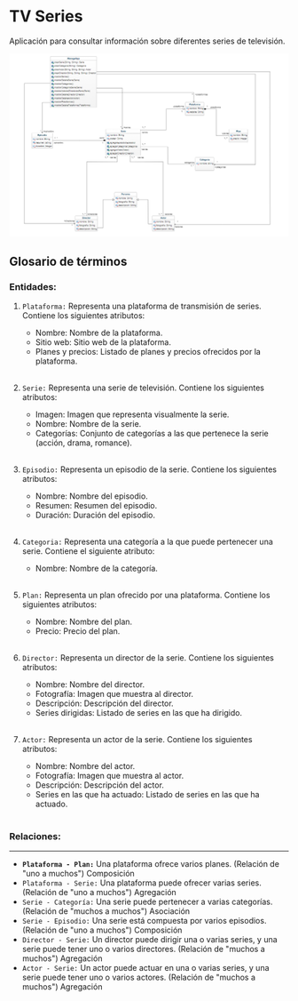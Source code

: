 # TV Series

Aplicación para consultar información sobre diferentes series de televisión.


   ![Diagrama](./resources/Diagrama.png)

## Glosario de términos

### Entidades:



1. `Plataforma:` Representa una plataforma de transmisión de series. Contiene los siguientes atributos:

   + Nombre: Nombre de la plataforma.
   + Sitio web: Sitio web de la plataforma.
   + Planes y precios: Listado de planes y precios ofrecidos por la plataforma.

   <br>

2. `Serie:` Representa una serie de televisión. Contiene los siguientes atributos:

   + Imagen: Imagen que representa visualmente la serie.
   + Nombre: Nombre de la serie.
   + Categorías: Conjunto de categorías a las que pertenece la serie (acción, drama, romance).

   <br>
   
3. `Episodio:` Representa un episodio de la serie. Contiene los siguientes atributos:

   + Nombre: Nombre del episodio.
   + Resumen: Resumen del episodio.
   + Duración: Duración del episodio.

   <br>

4. `Categoria:` Representa una categoría a la que puede pertenecer una serie. Contiene el siguiente atributo:

   + Nombre: Nombre de la categoría.

   <br>

5. `Plan:` Representa un plan ofrecido por una plataforma. Contiene los siguientes atributos:

   + Nombre: Nombre del plan.
   + Precio: Precio del plan.

   <br>

6. `Director:` Representa un director de la serie. Contiene los siguientes atributos:

   + Nombre: Nombre del director.
   + Fotografía: Imagen que muestra al director.
   + Descripción: Descripción del director.
   + Series dirigidas: Listado de series en las que ha dirigido.

   <br>

7. `Actor:` Representa un actor de la serie. Contiene los siguientes atributos:

   + Nombre: Nombre del actor.
   + Fotografía: Imagen que muestra al actor.
   + Descripción: Descripción del actor.
   + Series en las que ha actuado: Listado de series en las que ha actuado.

   <br>

### Relaciones:

---

+ **`Plataforma - Plan:`** Una plataforma ofrece varios planes. (Relación de "uno a muchos") Composición
+ `Plataforma - Serie:` Una plataforma puede ofrecer varias series. (Relación de "uno a muchos") Agregación
+ `Serie - Categoría:` Una serie puede pertenecer a varias categorías. (Relación de "muchos a muchos") Asociación
+ `Serie - Episodio:` Una serie está compuesta por varios episodios. (Relación de "uno a muchos") Composición
+ `Director - Serie:` Un director puede dirigir una o varias series, y una serie puede tener uno o varios directores. (Relación de "muchos a muchos") Agregación
+ `Actor - Serie:` Un actor puede actuar en una o varias series, y una serie puede tener uno o varios actores. (Relación de "muchos a muchos") Agregación


